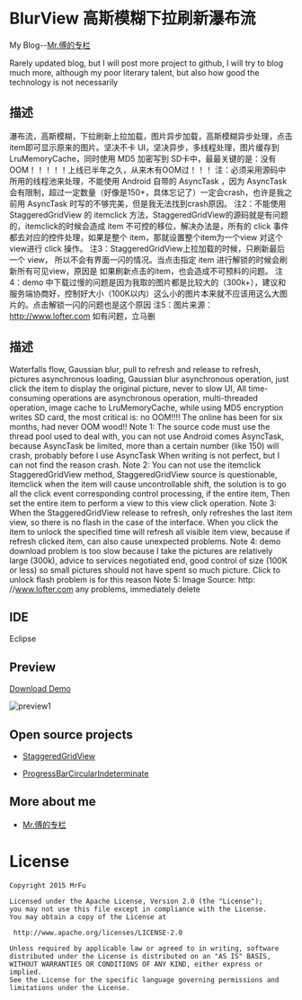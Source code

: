 BlurView 高斯模糊下拉刷新瀑布流
=====================

My Blog--[Mr.傅的专栏](http://blog.csdn.net/fu222cs98/)

Rarely updated blog, but I will post more project to github, I will try to blog much more, although my poor literary talent, but also how good the technology is not necessarily

## 描述

瀑布流，高斯模糊，下拉刷新上拉加载，图片异步加载，高斯模糊异步处理，点击item即可显示原来的图片。坚决不卡 UI，坚决异步，多线程处理，图片缓存到 LruMemoryCache，同时使用 MD5 加密写到 SD卡中，最最关键的是：没有OOM！！！！！上线已半年之久，从来木有OOM过！！！
注：必须采用源码中所用的线程池来处理，不能使用 Android 自带的 AsyncTask ，因为 AsyncTask 会有限制，超过一定数量（好像是150+，具体忘记了）一定会crash，也许是我之前用 AsyncTask 时写的不够完美，但是我无法找到crash原因。
注2：不能使用 StaggeredGridView 的 itemclick 方法，StaggeredGridView的源码就是有问题的，itemclick的时候会造成 item 不可控的移位，解决办法是，所有的 click 事件都去对应的控件处理，如果是整个 item，那就设置整个item为一个view 对这个view进行 click 操作。
注3：StaggeredGridView上拉加载的时候，只刷新最后一个 view， 所以不会有界面一闪的情况。当点击指定 item 进行解锁的时候会刷新所有可见view，原因是 如果刷新点击的item，也会造成不可预料的问题。
注4：demo 中下载过慢的问题是因为我取的图片都是比较大的（300k+），建议和服务端协商好，控制好大小（100K以内）这么小的图片本来就不应该用这么大图片的。点击解锁一闪的问题也是这个原因
注5：图片来源：http://www.lofter.com 如有问题，立马删

## 描述

Waterfalls flow, Gaussian blur, pull to refresh and release to refresh, pictures asynchronous loading, Gaussian blur asynchronous operation, just click the item to display  the original picture, never to slow UI, All time-consuming operations are asynchronous operation, multi-threaded operation, image cache to LruMemoryCache, while using MD5 encryption writes SD card, the most critical is: no OOM!!!! The online has been for six months, had never OOM wood!!
Note 1: The source code must use the thread pool used to deal with, you can not use Android comes AsyncTask, because AsyncTask be limited, more than a certain number (like 150) will crash, probably before I use AsyncTask When writing is not perfect, but I can not find the reason crash.
Note 2: You can not use the itemclick StaggeredGridView method, StaggeredGridView source is questionable, itemclick when the item will cause uncontrollable shift, the solution is to go all the click event corresponding control processing, if the entire item, Then set the entire item to perform a view to this view click operation.
Note 3: When the StaggeredGridView release to refresh, only refreshes the last item view, so there is no flash in the case of the interface. When you click the item to unlock the specified time will refresh all visible item view, because if refresh clicked item, can also cause unexpected problems.
Note 4: demo download problem is too slow because I take the pictures are relatively large (300k), advice to services negotiated end, good control of size (100K or less) so small pictures should not have spent so much picture. Click to unlock flash problem is for this reason
Note 5: Image Source: http: //www.lofter.com any problems, immediately delete

## IDE

Eclipse

## Preview

[Download Demo](https://github.com/MrFuFuFu/MrFuPhotoChoice/releases/download/1.0.0/MrFuPhotoChoice.apk)

![preview1](http://ww3.sinaimg.cn/large/005tyPhMgw1eqke5wvqw6g30a00hsgw8.gif)


## Open source projects

* [StaggeredGridView](https://github.com/maurycyw/StaggeredGridView)

* [ProgressBarCircularIndeterminate](https://github.com/navasmdc/MaterialDesignLibrary)

## More about me

* [Mr.傅的专栏](http://blog.csdn.net/fu222cs98)

License
============

    Copyright 2015 MrFu

	Licensed under the Apache License, Version 2.0 (the "License");
	you may not use this file except in compliance with the License.
	You may obtain a copy of the License at

     http://www.apache.org/licenses/LICENSE-2.0

	Unless required by applicable law or agreed to in writing, software
	distributed under the License is distributed on an "AS IS" BASIS,
	WITHOUT WARRANTIES OR CONDITIONS OF ANY KIND, either express or implied.
	See the License for the specific language governing permissions and
	limitations under the License.